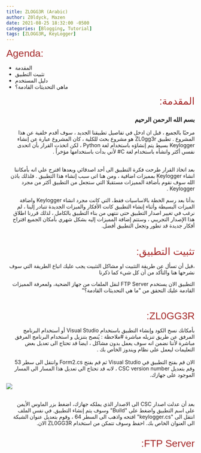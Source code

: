 ```yaml
---
title: ZLOGG3R (Arabic)
author: Z0ldyck, Mazen
date: 2021-08-25 18:32:00 -0500
categories: [Blogging, Tutorial]
tags: [ZLOGG3R, KeyLogger]
---
```


<html>
<p><span style="font-size:20pt;font-family:Arial;color:#a52a2a;background-color:transparent;font-weight:400;font-style:normal;font-variant:normal;text-decoration:none;vertical-align:baseline;white-space:pre;white-space:pre-wrap;">Agenda:</span></p>
</html>

- المقدمة
- تثبيت التطبيق
- دليل المستخدم
- ماهي التحديثات القادمة؟

<html>
<div dir="rtl">
<p><span style="font-size:20pt;font-family:Arial;color:#a52a2a;background-color:transparent;font-weight:400;font-style:normal;">المقدمة:</span></p>
</div>
</html>


<html>
<div dir="rtl">
<h3>بسم الله الرحمن الرحيم</h3>
</div>
</html>
  

<html>
<div dir="rtl">
مرحبًا بالجميع ، قبل ان ادخل في تفاصيل تطبيقنا الجديد ، سوف أقدم خلفية عن هذا المشروع . تطبيق ZL0gg3r هو مشروع بحث للكلية ، كان المشروع عبارة عن إنشاء Keylogger بسيط يتم إنشاؤه باستخدام لغة Python ، لكن اتخذت القرار بأن اتحدى نفسي أكثر وانشأه باستخدام لغة C# لأني بدأت باستخدامها مؤخراً .
</div>
</html>

<html>
<div dir="rtl">
<br>
  
بعد اتخاذ القرار طرحت فكرة التطبيق الى أحد اصدقائي وبعدها اقترح علي انه بأمكاننا انشاء Keylogger بمميزات اضافية ، ومن هنا اتى سبب إنشاء هذا التطبيق .
فلذلك باذن الله سوف نقوم بأضافة المميزات مستقبلا التي ستجعل من التطبيق أكثر من مجرد Keylogger .


بدأنا بعد رسم الخطة بالاساسيات فقط، التي كانت مجرد انشاء Keylogger واضافة الميزات البسيطة 
وأثناء إنشاء التطبيق كانت الأفكار والميزات الجديدة تتبادر إلينا ، لم نرغب في تغيير اصدار التطبيق حتى ننتهي من بناء التطبيق بالكامل ، لذلك قررنا اطلاق هذا الإصدار التجريبي ، وستتم إضافة المميزات إليه بشكل شهري 
بأمكان الجميع اقتراح أفكار جديدة قد تطور وتجعل التطبيق أفضل.
</div>
<br>
</html>


<html>
<div dir="rtl">
<p><span style="font-size:20pt;font-family:Arial;color:#a52a2a;background-color:transparent;font-weight:400;font-style:normal;">تثبيت التطبيق:</span></p>
</div>
</html>

<html>
<div dir="rtl">
،قبل أن تسأل عن طريقة التثبيت او مشاكل التثبيت
يجب عليك اتباع الطريقة التي سوف نشرحها هنا والتأكد من أن كل شيء كما ذكرنا 

التطبيق الان يستخدم FTP Server لنقل الملفات من جهاز الضحية، ولمعرفة المميزات القادمة عليك التحقق من "ما هي التحديثات القادمة؟"
</div>
</html>

<html>
<br>
<div dir="rtl">
<p><span style="font-size:20pt;font-family:Arial;color:#a52a2a;background-color:transparent;font-weight:400;font-style:normal;">ZL0GG3R:</span></p>
</div>
</html>

<html>
<body>
<div dir="rtl">
بأمكانك نسخ الكود وإنشاء التطبيق باستخدام Visual Studio أو أستخدام البرنامج المرفق عن طريق تنزيله مباشرة 
#ملاحظة : يُنصح بتنزيل و استخدام البرنامج المرفق مباشرة لأننا نضمن انه سوف يعمل بدون مشاكل ، ايضا قد تحتاج الى تعديل بعض التعليمات ليعمل على نظام ويندوز الخاص بك .

</div>
<br>
<div dir="rtl">
الان قم بفتح التطبيق في Visual Studio ثم قم بفتح Form2.cs وانتقل الى سطر 53 وقم بتعديل CSC version number ، لانه قد تحتاج الى تعديل هذا المسار الى المسار الموجود على جهازك.
</div> 
</body>
</html>

![](../../images/ZLOGG3R/5.png)

<html>
<br>
<div dir="rtl">
بعد أن عدلت اصدار CSC الى الاصدار الذي يملكه جهازك، اضغط بزر الماوس الأيمن على اسم التطبيق واضغط على "Build" وسوف يتم إنشاء التطبيق. في نفس الملف انتقل الى "keylogger.cs" افتحه واذهب الى السطر 64 ، وقوم بتعديل عنوان الشبكة الى العنوان الخاص بك. احفظ وسوف تتمكن من استخدام ZL0GG3R الان. 
</div>
</html>

<html>
<br>
<div dir="rtl">
<p><span style="font-size:20pt;font-family:Arial;color:#a52a2a;background-color:transparent;font-weight:400;font-style:normal;">FTP Server:</span></p>
</div>
</html>
